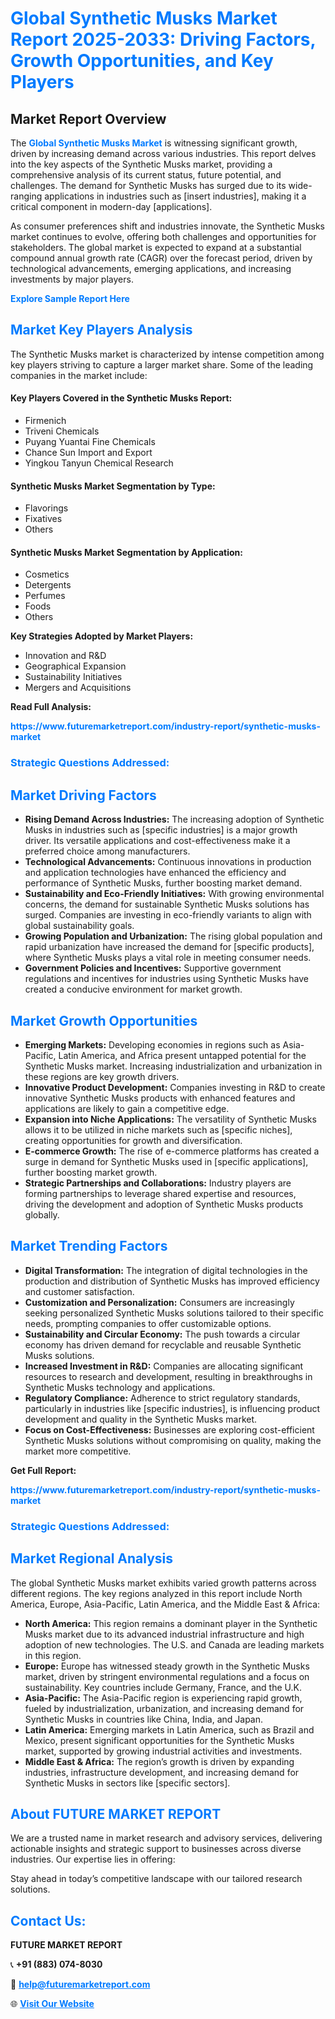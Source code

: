 <h1 style="color: #007BFF;">Global Synthetic Musks Market Report 2025-2033: Driving Factors, Growth Opportunities, and Key Players</h1>

<section id="overview">
<h2>Market Report Overview</h2>
<p>The <a href="https://www.futuremarketreport.com/industry-report/synthetic-musks-market" style="color: #007BFF; text-decoration: none;"><strong>Global Synthetic Musks Market</strong></a> is witnessing significant growth, driven by increasing demand across various industries. This report delves into the key aspects of the Synthetic Musks market, providing a comprehensive analysis of its current status, future potential, and challenges. The demand for Synthetic Musks has surged due to its wide-ranging applications in industries such as [insert industries], making it a critical component in modern-day [applications].</p>
<p>As consumer preferences shift and industries innovate, the Synthetic Musks market continues to evolve, offering both challenges and opportunities for stakeholders. The global market is expected to expand at a substantial compound annual growth rate (CAGR) over the forecast period, driven by technological advancements, emerging applications, and increasing investments by major players.</p>
</section>

<section id="overview">
<p><a href="https://www.futuremarketreport.com/request-sample/reportId=61400" style="color: #007BFF; text-decoration: none;"><strong>Explore Sample Report Here</strong></a></p>
</section>

<section id="key-players">
<h2 style="color: #007BFF;">Market Key Players Analysis</h2>
<p>The Synthetic Musks market is characterized by intense competition among key players striving to capture a larger market share. Some of the leading companies in the market include:</p>
<h4>Key Players Covered in the Synthetic Musks Report:</h4>
<ul><li>Firmenich</li><li>Triveni Chemicals</li><li>Puyang Yuantai Fine Chemicals</li><li>Chance Sun Import and Export</li><li>Yingkou Tanyun Chemical Research</li></ul>
<h4>Synthetic Musks Market Segmentation by Type:</h4>
<ul><li>Flavorings</li><li>Fixatives</li><li>Others</li></ul>

<h4>Synthetic Musks Market Segmentation by Application:</h4>
<ul><li>Cosmetics</li><li>Detergents</li><li>Perfumes</li><li>Foods</li><li>Others</li></ul>
<p><strong>Key Strategies Adopted by Market Players:</strong></p>
<ul>
<li>Innovation and R&D</li>
<li>Geographical Expansion</li>
<li>Sustainability Initiatives</li>
<li>Mergers and Acquisitions</li>
</ul>
</section>

<section>
<p><strong>Read Full Analysis: </strong></p><a href="https://www.futuremarketreport.com/industry-report/synthetic-musks-market" style="color: #007BFF; text-decoration: none;"><strong>https://www.futuremarketreport.com/industry-report/synthetic-musks-market</strong></a>
<h3 style="color: #007BFF;">Strategic Questions Addressed:</h3>
</section>

<section id="driving-factors">
<h2 style="color: #007BFF;">Market Driving Factors</h2>
<ul>
<li><strong>Rising Demand Across Industries:</strong> The increasing adoption of Synthetic Musks in industries such as [specific industries] is a major growth driver. Its versatile applications and cost-effectiveness make it a preferred choice among manufacturers.</li>
<li><strong>Technological Advancements:</strong> Continuous innovations in production and application technologies have enhanced the efficiency and performance of Synthetic Musks, further boosting market demand.</li>
<li><strong>Sustainability and Eco-Friendly Initiatives:</strong> With growing environmental concerns, the demand for sustainable Synthetic Musks solutions has surged. Companies are investing in eco-friendly variants to align with global sustainability goals.</li>
<li><strong>Growing Population and Urbanization:</strong> The rising global population and rapid urbanization have increased the demand for [specific products], where Synthetic Musks plays a vital role in meeting consumer needs.</li>
<li><strong>Government Policies and Incentives:</strong> Supportive government regulations and incentives for industries using Synthetic Musks have created a conducive environment for market growth.</li>
</ul>
</section>

<section id="growth-opportunities">
<h2 style="color: #007BFF;">Market Growth Opportunities</h2>
<ul>
<li><strong>Emerging Markets:</strong> Developing economies in regions such as Asia-Pacific, Latin America, and Africa present untapped potential for the Synthetic Musks market. Increasing industrialization and urbanization in these regions are key growth drivers.</li>
<li><strong>Innovative Product Development:</strong> Companies investing in R&D to create innovative Synthetic Musks products with enhanced features and applications are likely to gain a competitive edge.</li>
<li><strong>Expansion into Niche Applications:</strong> The versatility of Synthetic Musks allows it to be utilized in niche markets such as [specific niches], creating opportunities for growth and diversification.</li>
<li><strong>E-commerce Growth:</strong> The rise of e-commerce platforms has created a surge in demand for Synthetic Musks used in [specific applications], further boosting market growth.</li>
<li><strong>Strategic Partnerships and Collaborations:</strong> Industry players are forming partnerships to leverage shared expertise and resources, driving the development and adoption of Synthetic Musks products globally.</li>
</ul>
</section>

<section id="trending-factors">
<h2 style="color: #007BFF;">Market Trending Factors</h2>
<ul>
<li><strong>Digital Transformation:</strong> The integration of digital technologies in the production and distribution of Synthetic Musks has improved efficiency and customer satisfaction.</li>
<li><strong>Customization and Personalization:</strong> Consumers are increasingly seeking personalized Synthetic Musks solutions tailored to their specific needs, prompting companies to offer customizable options.</li>
<li><strong>Sustainability and Circular Economy:</strong> The push towards a circular economy has driven demand for recyclable and reusable Synthetic Musks solutions.</li>
<li><strong>Increased Investment in R&D:</strong> Companies are allocating significant resources to research and development, resulting in breakthroughs in Synthetic Musks technology and applications.</li>
<li><strong>Regulatory Compliance:</strong> Adherence to strict regulatory standards, particularly in industries like [specific industries], is influencing product development and quality in the Synthetic Musks market.</li>
<li><strong>Focus on Cost-Effectiveness:</strong> Businesses are exploring cost-efficient Synthetic Musks solutions without compromising on quality, making the market more competitive.</li>
</ul>
</section>

<section>
<p><strong>Get Full Report: </strong></p><a href="https://www.futuremarketreport.com/industry-report/synthetic-musks-market" style="color: #007BFF; text-decoration: none;"><strong>https://www.futuremarketreport.com/industry-report/synthetic-musks-market</strong></a>
<h3 style="color: #007BFF;">Strategic Questions Addressed:</h3>
</section>


<section id="regional-analysis">
<h2 style="color: #007BFF;">Market Regional Analysis</h2>
<p>The global Synthetic Musks market exhibits varied growth patterns across different regions. The key regions analyzed in this report include North America, Europe, Asia-Pacific, Latin America, and the Middle East & Africa:</p>
<ul>
<li><strong>North America:</strong> This region remains a dominant player in the Synthetic Musks market due to its advanced industrial infrastructure and high adoption of new technologies. The U.S. and Canada are leading markets in this region.</li>
<li><strong>Europe:</strong> Europe has witnessed steady growth in the Synthetic Musks market, driven by stringent environmental regulations and a focus on sustainability. Key countries include Germany, France, and the U.K.</li>
<li><strong>Asia-Pacific:</strong> The Asia-Pacific region is experiencing rapid growth, fueled by industrialization, urbanization, and increasing demand for Synthetic Musks in countries like China, India, and Japan.</li>
<li><strong>Latin America:</strong> Emerging markets in Latin America, such as Brazil and Mexico, present significant opportunities for the Synthetic Musks market, supported by growing industrial activities and investments.</li>
<li><strong>Middle East & Africa:</strong> The region’s growth is driven by expanding industries, infrastructure development, and increasing demand for Synthetic Musks in sectors like [specific sectors].</li>
</ul>
</section>

<footer>
<h2 style="color: #007BFF;">About FUTURE MARKET REPORT</h2>
<p>We are a trusted name in market research and advisory services, delivering actionable insights and strategic support to businesses across diverse industries. Our expertise lies in offering:</p>

<p>Stay ahead in today’s competitive landscape with our tailored research solutions.</p>

<h2 style="color: #007BFF;">Contact Us:</h2>
<p><strong>FUTURE MARKET REPORT</strong></p>
<p>📞 <strong>+91 (883) 074-8030</strong></p>
<p>📧 <strong><a href="mailto:help@futuremarketreport.com" style="color: #007BFF;">help@futuremarketreport.com</a></strong></p>
<p>🌐 <strong><a href="https://www.futuremarketreport.com/" style="color: #007BFF;">Visit Our Website</a></strong></p>
</footer>